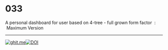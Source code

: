 # 033
A personal dashboard for user based on 4-tree - full grown form factor  :  Maximum Version

----

[![ghit.me](https://ghit.me/badge.svg?repo=N100x/033)](https://ghit.me/repo/N100x/033)[![DOI](https://zenodo.org/badge/84770138.svg)](https://zenodo.org/badge/latestdoi/84770138)
